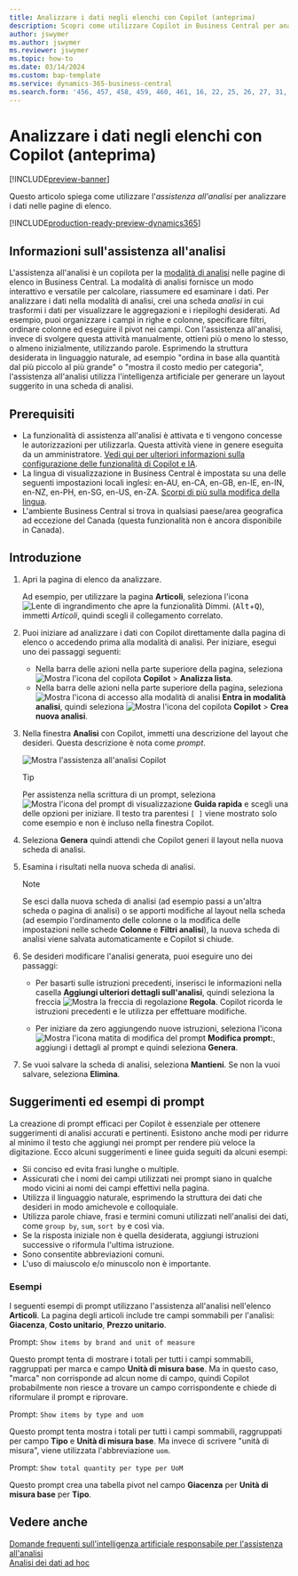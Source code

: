 ```yaml
---
title: Analizzare i dati negli elenchi con Copilot (anteprima)
description: Scopri come utilizzare Copilot in Business Central per analizzare i dati.
author: jswymer
ms.author: jswymer
ms.reviewer: jswymer
ms.topic: how-to
ms.date: 03/14/2024
ms.custom: bap-template
ms.service: dynamics-365-business-central
ms.search.form: '456, 457, 458, 459, 460, 461, 16, 22, 25, 26, 27, 31, 143, 144, 9300, 9301, 9303, 9304, 9305, 9306, 9307, 9309, 9310, 9311'
---
```

# <a name="analyze-data-in-lists-with-help-from-copilot-preview"></a>Analizzare i dati negli elenchi con Copilot (anteprima)

[!INCLUDE[preview-banner](includes/preview-banner.md)]

Questo articolo spiega come utilizzare l'*assistenza all'analisi* per analizzare i dati nelle pagine di elenco.

[!INCLUDE[production-ready-preview-dynamics365](includes/production-ready-preview-dynamics365.md)]

## <a name="about-analysis-assist"></a>Informazioni sull'assistenza all'analisi

L'assistenza all'analisi è un copilota per la [modalità di analisi](analysis-mode.md) nelle pagine di elenco in Business Central. La modalità di analisi fornisce un modo interattivo e versatile per calcolare, riassumere ed esaminare i dati. Per analizzare i dati nella modalità di analisi, crei una scheda *analisi* in cui trasformi i dati per visualizzare le aggregazioni e i riepiloghi desiderati. Ad esempio, puoi organizzare i campi in righe e colonne, specificare filtri, ordinare colonne ed eseguire il pivot nei campi. Con l'assistenza all'analisi, invece di svolgere questa attività manualmente, ottieni più o meno lo stesso, o almeno inizialmente, utilizzando parole. Esprimendo la struttura desiderata in linguaggio naturale, ad esempio "ordina in base alla quantità dal più piccolo al più grande" o "mostra il costo medio per categoria", l'assistenza all'analisi utilizza l'intelligenza artificiale per generare un layout suggerito in una scheda di analisi.


<!-- 

 However, the data analysis mode requires some understanding of how to structure fields to meet the desired aggregations and summarizations. It requires you to move fields around to the appropriate areas within analysis mode pane which data rows and columns to display, specify filters, sorting, grouping, pivoting and totals. Analysis assist minimizes these requirments by enabling you to express the desired layout in words. , like "group which data rows and columns to display, specify filters, sorting, grouping, pivoting and totals
--> 
## <a name="prerequisites"></a>Prerequisiti

- La funzionalità di assistenza all'analisi è attivata e ti vengono concesse le autorizzazioni per utilizzarla. Questa attività viene in genere eseguita da un amministratore. [Vedi qui per ulteriori informazioni sulla configurazione delle funzionalità di Copilot e IA](enable-ai.md).
- La lingua di visualizzazione in Business Central è impostata su una delle seguenti impostazioni locali inglesi: en-AU, en-CA, en-GB, en-IE, en-IN, en-NZ, en-PH, en-SG, en-US, en-ZA. [Scorpi di più sulla modifica della lingua](ui-change-basic-settings.md#language).
- L'ambiente Business Central si trova in qualsiasi paese/area geografica ad eccezione del Canada (questa funzionalità non è ancora disponibile in Canada).

<!--
> [!NOTE]
> You may notice some list pages that don't include the **Analyze** switch for changing to the analysis mode. The reason is that developers can disable analysis mode on specific pages by using the [AnalysisModeEnabled property](/dynamics365/business-central/dev-itpro/developer/properties/devenv-analysismodeenabled-property) in AL.-->

## <a name="get-started"></a>Introduzione

1. Apri la pagina di elenco da analizzare.

   Ad esempio, per utilizzare la pagina **Articoli**, seleziona l'icona ![Lente di ingrandimento che apre la funzionalità Dimmi.](media/ui-search/search_small.png) (<kbd>Alt</kbd>+<kbd>Q</kbd>), immetti *Articoli*, quindi scegli il collegamento correlato.

1. Puoi iniziare ad analizzare i dati con Copilot direttamente dalla pagina di elenco o accedendo prima alla modalità di analisi. Per iniziare, esegui uno dei passaggi seguenti:

    - Nella barra delle azioni nella parte superiore della pagina, seleziona ![Mostra l'icona del copilota](media/copilot-icon.png) **Copilot** > **Analizza lista**.
    - Nella barra delle azioni nella parte superiore della pagina, seleziona ![Mostra l'icona di accesso alla modalità di analisi](media/analysis-mode-icon.png) **Entra in modalità analisi**, quindi seleziona ![Mostra l'icona del copilota](media/copilot-icon.png) **Copilot** > **Crea nuova analisi**.

1. Nella finestra **Analisi** con Copilot, immetti una descrizione del layout che desideri. Questa descrizione è nota come *prompt*.

    ![Mostra l'assistenza all'analisi Copilot](media/analysis-assist.png)

    > [!TIP]
    > Per assistenza nella scrittura di un prompt, seleziona ![Mostra l'icona del prompt di visualizzazione](media/prompt-guide-icon.png) **Guida rapida** e scegli una delle opzioni per iniziare. Il testo tra parentesi `[ ]` viene mostrato solo come esempio e non è incluso nella finestra Copilot.

1. Seleziona **Genera** quindi attendi che Copilot generi il layout nella nuova scheda di analisi.
1. Esamina i risultati nella nuova scheda di analisi.

   > [!NOTE]
   > Se esci dalla nuova scheda di analisi (ad esempio passi a un'altra scheda o pagina di analisi) o se apporti modifiche al layout nella scheda (ad esempio l'ordinamento delle colonne o la modifica delle impostazioni nelle schede **Colonne** e **Filtri analisi**), la nuova scheda di analisi viene salvata automaticamente e Copilot si chiude.

1. Se desideri modificare l'analisi generata, puoi eseguire uno dei passaggi:

   - Per basarti sulle istruzioni precedenti, inserisci le informazioni nella casella **Aggiungi ulteriori dettagli sull'analisi**, quindi seleziona la freccia ![Mostra la freccia di regolazione](media/analysis-assist-adjust-button.png) **Regola**. Copilot ricorda le istruzioni precedenti e le utilizza per effettuare modifiche.

   - Per iniziare da zero aggiungendo nuove istruzioni, seleziona l'icona ![Mostra l'icona matita di modifica del prompt](media/edit-pencil.png) **Modifica prompt:**, aggiungi i dettagli al prompt e quindi seleziona **Genera**.

1. Se vuoi salvare la scheda di analisi, seleziona **Mantieni**. Se non la vuoi salvare, seleziona **Elimina**.

## <a name="prompt-tips-and-examples"></a>Suggerimenti ed esempi di prompt

La creazione di prompt efficaci per Copilot è essenziale per ottenere suggerimenti di analisi accurati e pertinenti. Esistono anche modi per ridurre al minimo il testo che aggiungi nei prompt per rendere più veloce la digitazione. Ecco alcuni suggerimenti e linee guida seguiti da alcuni esempi:

- Sii conciso ed evita frasi lunghe o multiple.
- Assicurati che i nomi dei campi utilizzati nei prompt siano in qualche modo vicini ai nomi dei campi effettivi nella pagina.
- Utilizza il linguaggio naturale, esprimendo la struttura dei dati che desideri in modo amichevole e colloquiale.
- Utilizza parole chiave, frasi e termini comuni utilizzati nell'analisi dei dati, come `group by`, `sum`, `sort by` e così via.
- Se la risposta iniziale non è quella desiderata, aggiungi istruzioni successive o riformula l'ultima istruzione.
- Sono consentite abbreviazioni comuni.
- L'uso di maiuscolo e/o minuscolo non è importante.

### <a name="examples"></a>Esempi

I seguenti esempi di prompt utilizzano l'assistenza all'analisi nell'elenco **Articoli**. La pagina degli articoli include tre campi sommabili per l'analisi: **Giacenza**, **Costo unitario**, **Prezzo unitario**.

Prompt: `Show items by brand and unit of measure`

Questo prompt tenta di mostrare i totali per tutti i campi sommabili, raggruppati per marca e campo **Unità di misura base**. Ma in questo caso, "marca" non corrisponde ad alcun nome di campo, quindi Copilot probabilmente non riesce a trovare un campo corrispondente e chiede di riformulare il prompt e riprovare.

Prompt: `Show items by type and uom`

Questo prompt tenta mostra i totali per tutti i campi sommabili, raggruppati per campo **Tipo** e **Unità di misura base**. Ma invece di scrivere "unità di misura", viene utilizzata l'abbreviazione `uom`.

Prompt: `Show total quantity per type per UoM`

Questo prompt crea una tabella pivot nel campo **Giacenza** per **Unità di misura base** per **Tipo**.

## <a name="see-also"></a>Vedere anche

[Domande frequenti sull'intelligenza artificiale responsabile per l'assistenza all'analisi](faqs-analysis-assist.md)  
[Analisi dei dati ad hoc](reports-adhoc-analysis.md)  
